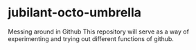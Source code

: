 # jubilant-octo-umbrella
Messing around in Github
This repository will serve as a way of experimenting and trying out different functions of github.
